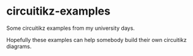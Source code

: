 # circuitikz-examples

Some circuitikz examples from my university days.

Hopefully these examples can help somebody build their own circuitikz diagrams.
